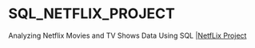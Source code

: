 # SQL_NETFLIX_PROJECT

Analyzing Netflix Movies and TV Shows Data Using SQL
|[NetfLix Project](https://github.com/Aditya-Tripathi07/SQL_NETFLIX_PROJECT/blob/main/logo.png) 
